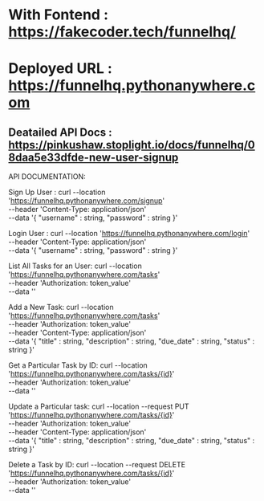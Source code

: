 # With Fontend : https://fakecoder.tech/funnelhq/
# Deployed URL : https://funnelhq.pythonanywhere.com

## Deatailed API Docs : https://pinkushaw.stoplight.io/docs/funnelhq/08daa5e33dfde-new-user-signup


API DOCUMENTATION:

Sign Up User :
curl --location 'https://funnelhq.pythonanywhere.com/signup' \
--header 'Content-Type: application/json' \
--data '{
    "username" : string,
    "password" : string
}'

Login User :
curl --location 'https://funnelhq.pythonanywhere.com/login' \
--header 'Content-Type: application/json' \
--data '{
    "username" : string,
    "password" : string
}'

List All Tasks for an User:
curl --location 'https://funnelhq.pythonanywhere.com/tasks' \
--header 'Authorization: token_value' \
--data ''

Add a New Task:
curl --location 'https://funnelhq.pythonanywhere.com/tasks' \
--header 'Authorization: token_value' \
--header 'Content-Type: application/json' \
--data '{
    "title" : string,
    "description" : string,
    "due_date" : string,
    "status" : string
}'

Get a Particular Task by ID:
curl --location 'https://funnelhq.pythonanywhere.com/tasks/{id}' \
--header 'Authorization: token_value' \
--data ''

Update a Particular task:
curl --location --request PUT 'https://funnelhq.pythonanywhere.com/tasks/{id}' \
--header 'Authorization: token_value' \
--header 'Content-Type: application/json' \
--data '{
    "title" : string,
    "description" : string,
    "due_date" : string,
    "status" : string
}'

Delete a Task by ID:
curl --location --request DELETE 'https://funnelhq.pythonanywhere.com/tasks/{id}' \
--header 'Authorization: token_value' \
--data ''